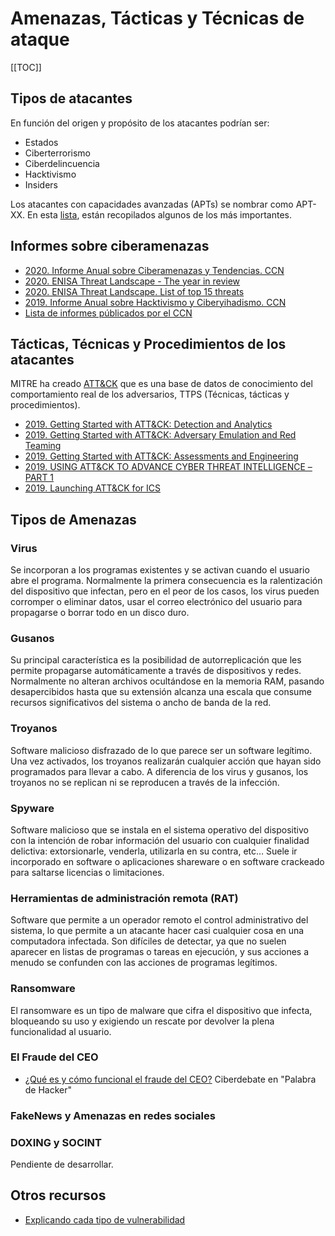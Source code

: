 # Amenazas, Tácticas y Técnicas de ataque

[[TOC]]

## Tipos de atacantes
En función del origen y propósito de los atacantes podrían ser:
* Estados
* Ciberterrorismo
* Ciberdelincuencia
* Hacktivismo
* Insiders

Los atacantes con capacidades avanzadas (APTs) se nombrar como APT-XX. En esta [lista](https://www.fireeye.com/current-threats/apt-groups.html), están recopilados algunos de los más importantes.

## Informes sobre ciberamenazas
- [2020. Informe Anual sobre Ciberamenazas y Tendencias. CCN](https://www.ccn-cert.cni.es/informes/informes-ccn-cert-publicos/5377-ccn-cert-ia-13-20-ciberamenazas-y-tendencias-edicion-2020/file.html)
- [2020. ENISA Threat Landscape - The year in review](https://www.enisa.europa.eu/publications/year-in-review/at_download/fullReport)
- [2020. ENISA Threat Landscape. List of top 15 threats](https://www.enisa.europa.eu/publications/enisa-threat-landscape-2020-list-of-top-15-threats/at_download/fullReport)
- [2019. Informe Anual sobre Hacktivismo y Ciberyihadismo. CCN](https://www.ccn-cert.cni.es/informes/informes-ccn-cert-publicos/4714-ccn-cert-ia-04-20-informe-anual-2019-hactivismo-y-ciberyihadismo-1/file.html)
- [Lista de informes públicados por el CCN](https://www.ccn-cert.cni.es/informes/informes-ccn-cert-publicos.html?limit=100)



## Tácticas, Técnicas y Procedimientos de los atacantes
MITRE ha creado [ATT&CK](https://attack.mitre.org) que es una base de datos de conocimiento del comportamiento real de los adversarios, TTPS (Técnicas, tácticas y procedimientos).

- [2019. Getting Started with ATT&CK: Detection and Analytics](https://medium.com/mitre-attack/getting-started-with-attack-detection-a8e49e4960d0)
- [2019. Getting Started with ATT&CK: Adversary Emulation and Red Teaming](https://medium.com/mitre-attack/getting-started-with-attack-red-29f074ccf7e3)
- [2019. Getting Started with ATT&CK: Assessments and Engineering](https://medium.com/mitre-attack/getting-started-with-attack-assessment-cc0b01769cb4)
- [2019. USING ATT&CK TO ADVANCE CYBER THREAT INTELLIGENCE – PART 1](https://www.mitre.org/capabilities/cybersecurity/overview/cybersecurity-blog/using-attck-to-advance-cyber-threat)
- [2019. Launching ATT&CK for ICS](https://medium.com/mitre-attack/launching-attack-for-ics-2be4d2fb9b8)


## Tipos de Amenazas

### Virus

Se incorporan a los programas existentes y se activan cuando el usuario abre el programa. Normalmente la primera consecuencia es la ralentización 
del dispositivo que infectan, pero en el peor de los casos, los virus pueden corromper o eliminar datos, usar el correo electrónico del usuario 
para propagarse o borrar todo en un disco duro.

### Gusanos

Su principal característica es la posibilidad de autorreplicación que les permite propagarse automáticamente a través de dispositivos y redes. 
Normalmente no alteran archivos ocultándose en la memoria RAM, pasando desapercibidos hasta que su extensión alcanza una escala que consume recursos
 significativos del sistema o ancho de banda de la red.
 
### Troyanos

Software malicioso disfrazado de lo que parece ser un software legítimo. Una vez activados, los troyanos realizarán cualquier acción que hayan sido
programados para llevar a cabo. A diferencia de los virus y gusanos, los troyanos no se replican ni se reproducen a través de la infección.

### Spyware

Software malicioso que se instala en el sistema operativo del dispositivo con la intención de robar información del usuario con cualquier finalidad
delictiva: extorsionarle, venderla, utilizarla en su contra, etc… Suele ir incorporado en software o aplicaciones shareware o en software crackeado
para saltarse licencias o limitaciones.

### Herramientas de administración remota (RAT)

Software que permite a un operador remoto el control administrativo del sistema, lo que permite a un atacante hacer casi cualquier cosa en una
computadora infectada. Son difíciles de detectar, ya que no suelen aparecer en listas de programas o tareas en ejecución, y sus acciones a
menudo se confunden con las acciones de programas legítimos.

### Ransomware

El ransomware es un tipo de malware que cifra el dispositivo que infecta, bloqueando su uso y exigiendo un rescate por devolver la plena
funcionalidad al usuario.

### El Fraude del CEO
- [¿Qué es y cómo funcional el fraude del CEO?](https://www.yolandacorral.com/ciberdebate-estafa-del-ceo/) Ciberdebate en "Palabra de Hacker"

### FakeNews y Amenazas en redes sociales

### DOXING y SOCINT
Pendiente de desarrollar.

## Otros recursos
- [Explicando cada tipo de vulnerabilidad](https://www.hacksplaining.com/lessons)




